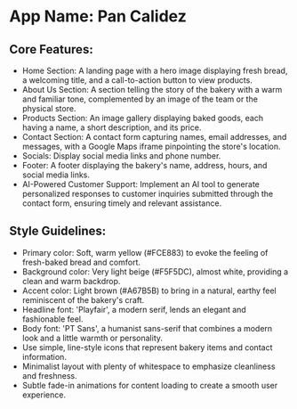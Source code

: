 # **App Name**: Pan Calidez

## Core Features:

- Home Section: A landing page with a hero image displaying fresh bread, a welcoming title, and a call-to-action button to view products.
- About Us Section: A section telling the story of the bakery with a warm and familiar tone, complemented by an image of the team or the physical store.
- Products Section: An image gallery displaying baked goods, each having a name, a short description, and its price.
- Contact Section: A contact form capturing names, email addresses, and messages, with a Google Maps iframe pinpointing the store's location.
- Socials: Display social media links and phone number.
- Footer: A footer displaying the bakery's name, address, hours, and social media links.
- AI-Powered Customer Support: Implement an AI tool to generate personalized responses to customer inquiries submitted through the contact form, ensuring timely and relevant assistance.

## Style Guidelines:

- Primary color: Soft, warm yellow (#FCE883) to evoke the feeling of fresh-baked bread and comfort.
- Background color: Very light beige (#F5F5DC), almost white, providing a clean and warm backdrop.
- Accent color: Light brown (#A67B5B) to bring in a natural, earthy feel reminiscent of the bakery's craft.
- Headline font: 'Playfair', a modern serif, lends an elegant and fashionable feel.
- Body font: 'PT Sans', a humanist sans-serif that combines a modern look and a little warmth or personality.
- Use simple, line-style icons that represent bakery items and contact information.
- Minimalist layout with plenty of whitespace to emphasize cleanliness and freshness.
- Subtle fade-in animations for content loading to create a smooth user experience.